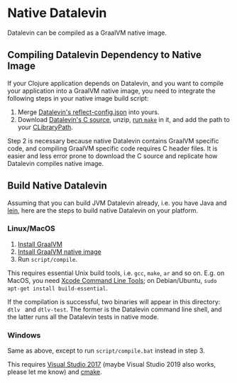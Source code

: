 # Native Datalevin

Datalevin can be compiled as a GraalVM native image.

## Compiling Datalevin Dependency to Native Image

If your Clojure application depends on Datalevin, and you want to compile your
application into a GraalVM native image, you need to integrate the following
steps in your native image build script:

1. Merge [Datalevin's
   reflect-config.json](https://github.com/juji-io/datalevin/releases/download/0.4.22/reflect-config.json)
   into yours.
2. Download [Datalevin's C
   source](https://github.com/juji-io/datalevin/releases/download/0.4.22/datalevin-c-source-0.4.22.zip),
   unzip, [run
   `make`](https://github.com/juji-io/datalevin/blob/25acc097b07ca48626b628849a2c937d755b980c/native/script/compile#L19)
   in it, and add the path to your
   [CLibraryPath](https://github.com/juji-io/datalevin/blob/25acc097b07ca48626b628849a2c937d755b980c/native/script/compile#L34).

Step 2 is necessary because native Datalevin contains GraalVM specific code, and
   compiling GraalVM specific code requires C header files. It is easier and
   less error prone to download the C source and replicate how Datalevin
   compiles native image.

## Build Native Datalevin

Assuming that you can build JVM Datalevin already, i.e. you have Java and [lein](https://leiningen.org/), here are the steps to build native Datalevin on your platform.

### Linux/MacOS

1. [Install GraalVM](https://www.graalvm.org/docs/getting-started/#install-graalvm)
2. [Intsall GraalVM native image](https://www.graalvm.org/reference-manual/native-image/)
3. Run `script/compile`.

This requires essential Unix build tools, i.e. `gcc`, `make`, `ar` and so on. E.g.
on MacOS, you need [Xcode Command Line
Tools](https://developer.apple.com/xcode/); on Debian/Ubuntu, `sudo apt-get install build-essential`.

If the compilation is successful, two binaries will appear in this directory:
`dtlv ` and `dtlv-test`. The former is the Datalevin command line shell, and the latter runs all the Datalevin tests in native mode.

### Windows

Same as above, except to run `script/compile.bat` instead in step 3.

This requires [Visual Studio 2017](https://visualstudio.microsoft.com/vs/older-downloads/) (maybe Visual Studio 2019 also works, please let me know) and [cmake](https://cmake.org/).
